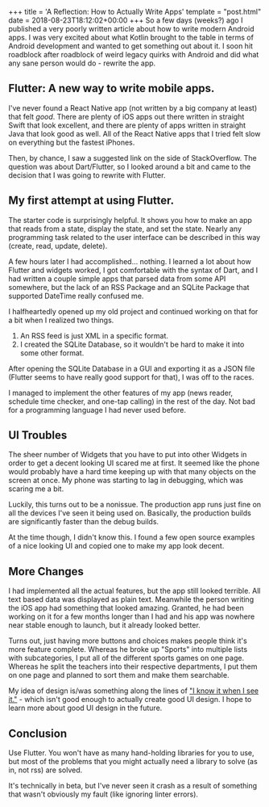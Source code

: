 +++
title = 'A Reflection: How to Actually Write Apps'
template = "post.html"
date = 2018-08-23T18:12:02+00:00
+++
So a few days (weeks?) ago I published a very poorly written article about how to write modern Android apps. I was very excited about what Kotlin brought to the table in terms of Android development and wanted to get something out about it. I soon hit roadblock after roadblock of weird legacy quirks with Android and did what any sane person would do - rewrite the app.

## Flutter: A new way to write mobile apps.

I've never found a React Native app (not written by a big company at least) that felt *good*. There are plenty of iOS apps out there written in straight Swift that look excellent, and there are plenty of apps written in straight Java that look good as well. All of the React Native apps that I tried felt slow on everything but the fastest iPhones.

Then, by chance, I saw a suggested link on the side of StackOverflow. The question was about Dart/Flutter, so I looked around a bit and came to the decision that I was going to rewrite with Flutter.

## My first attempt at using Flutter.

The starter code is surprisingly helpful. It shows you how to make an app that reads from a state, display the state, and set the state. Nearly any programming task related to the user interface can be described in this way (create, read, update, delete).

A few hours later I had accomplished... nothing. I learned a lot about how Flutter and widgets worked, I got comfortable with the syntax of Dart, and I had written a couple simple apps that parsed data from some API somewhere, but the lack of an RSS Package and an SQLite Package that supported DateTime really confused me.

I halfheartedly opened up my old project and continued working on that for a bit when I realized two things.

1. An RSS feed is just XML in a specific format.
2. I created the SQLite Database, so it wouldn't be hard to make it into some other format.

After opening the SQLite Database in a GUI and exporting it as a JSON file (Flutter seems to have really good support for that), I was off to the races.

I managed to implement the other features of my app (news reader, schedule time checker, and one-tap calling) in the rest of the day. Not bad for a programming language I had never used before.

## UI Troubles

The sheer number of Widgets that you have to put into other Widgets in order to get a decent looking UI scared me at first. It seemed like the phone would probably have a hard time keeping up with that many objects on the screen at once. My phone was starting to lag in debugging, which was scaring me a bit.

Luckily, this turns out to be a nonissue. The production app runs just fine on all the devices I've seen it being used on. Basically, the production builds are significantly faster than the debug builds.

At the time though, I didn't know this. I found a few open source examples of a nice looking UI and copied one to make my app look decent.

## More Changes

I had implemented all the actual features, but the app still looked terrible. All text based data was displayed as plain text. Meanwhile the person writing the iOS app had something that looked amazing. Granted, he had been working on it for a few months longer than I had and his app was nowhere near stable enough to launch, but it already looked better.

Turns out, just having more buttons and choices makes people think it's more feature complete. Whereas he broke up "Sports" into multiple lists with subcategories, I put all of the different sports games on one page. Whereas he split the teachers into their respective departments, I put them on one page and planned to sort them and make them searchable.

My idea of design is/was something along the lines of ["I know it when I see it."](https://en.wikipedia.org/wiki/I_know_it_when_I_see_it) - which isn't good enough to actually create good UI design. I hope to learn more about good UI design in the future.

## Conclusion

Use Flutter. You won't have as many hand-holding libraries for you to use, but most of the problems that you might actually need a library to solve (as in, not rss) are solved.

It's technically in beta, but I've never seen it crash as a result of something that wasn't obviously my fault (like ignoring linter errors).

